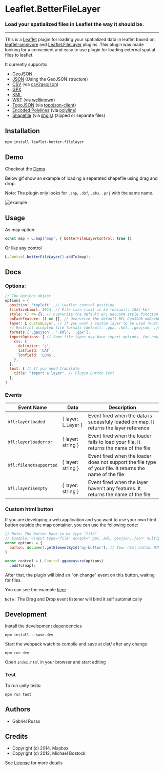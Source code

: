 # Leaflet.BetterFileLayer

### Load your spatialized files in Leaflet the way it should be.

---

This is a [Leaflet](http://leafletjs.com/) plugin for loading your spatialized data in leaflet based on [leaflet-omnivore](https://github.com/mapbox/leaflet-omnivore) and [Leaflet.FileLayer](https://github.com/makinacorpus/Leaflet.FileLayer) plugins.
This plugin was made looking for a convenient and easy to use plugin for loading external spatial files to leaflet. 

It currently supports:

* [GeoJSON](http://geojson.org/)
* [JSON](http://geojson.org/) (Using the GeoJSON structure)
* [CSV](http://en.wikipedia.org/wiki/Comma-separated_values) (via [csv2geojson](https://github.com/mapbox/csv2geojson))
* [GPX](https://wiki.openstreetmap.org/wiki/GPX)
* [KML](http://developers.google.com/kml/documentation/)
* [WKT](http://en.wikipedia.org/wiki/Well-known_text) (via [wellknown](https://github.com/mapbox/wellknown))
* [TopoJSON](https://github.com/mbostock/topojson) (via [topojson-client](https://github.com/topojson/topojson-client))
* [Encoded Polylines](https://developers.google.com/maps/documentation/utilities/polylinealgorithm) (via [polyline](https://github.com/mapbox/polyline))
* [Shapefile](https://en.wikipedia.org/wiki/Shapefile) (via [shpjs](https://github.com/calvinmetcalf/shapefile-js/tree/gh-pages)) (zipped or separate files)

## Installation

```commandline
npm install leaflet-better-filelayer
```

## Demo

Checkout the [Demo](https://gabriel-russo.github.io/Leaflet.BetterFileLayer/example/)

Below gif show an example of loading a separated shapefile using drag and drop.

Note: The plugin only looks for `.shp`, `.dbf`, `.shx`, `.prj` with the same name.

![example](docs/images/example.gif)

## Usage

As map option:

```js
const map = L.map('map', { betterFileLayerControl: true })
```

Or like any control

```js
L.Control.betterFileLayer().addTo(map);
```

## Docs

### Options:
```js
// The Options object
options = {
  position: 'topleft', // Leaflet control position
  fileSizeLimit: 1024, // File size limit in kb (default: 1024 kb)
  style: () => {}, // Overwrite the default BFL GeoJSON style function
  onEachFeature: () => {}, // Overwrite the default BFL GeoJSON onEachFeature function
  layer: L.customLayer, // If you want a custom layer to be used (must be a GeoJSON class inheritance)
  // Restrict accepted file formats (default: .gpx, .kml, .geojson, .json, .csv, .topojson, .wkt, .shp, .shx, .prj, .dbf, .zip)
  formats:['.geojson', '.kml', '.gpx'],
  importOptions: { // Some file types may have import options, for now, just csv is documented
    csv: {
      delimiter: ';',
      latfield: 'LAT',
      lonfield: 'LONG',
    },
  },
  text: { // If you need translate
    title: "Import a layer", // Plugin Button Text
  },
}
```

### Events

| Event Name                   | Data               | Description                                                                                              |
|------------------------------|--------------------|----------------------------------------------------------------------------------------------------------|
| `bfl:layerloaded`            | { layer: L.Layer } | Event fired when the data is sucessfuly loaded on map. It returns the layer reference                    |
| `bfl:layerloaderror`         | { layer: string }  | Event fired when the loader fails to load your file. It returns the name of the file                     |
| `bfl:filenotsupported`       | { layer: string }  | Event fired when the loader does not support the file type of your file. It returns the name of the file |
| `bfl:layerisempty`         | { layer: string }  | Event fired when the layer haven't any features. It returns the name of the file                         |


### Custom html button

If you are developing a web application and you want to use your own html button outside the map container, you can use the following code:

```js
// Note: The button have to be type "file"
// Example: <input type="file" accept=".gpx,.kml,.geojson,.json" multiple />
const options = {
  button: document.getElementById('my-button'), // Your html button HTML reference
}

const control = L.Control.qgsmeasure(options)
  .addTo(map);
```
After that, the plugin will bind an "on change" event on this button, waiting for files.

You can see the example [here](https://gabriel-russo.github.io/Leaflet.BetterFileLayer/example/with-button.html)

`Note:` The Drag and Drop event listener will bind it self automatically

## Development

Install the development dependencies
```commandline
npm install --save-dev
```

Start the webpack watch to compile and save at dist/ after any change
```commandline
npm run dev
```

Open `index.html` in your browser and start editing

### Test

To run unity tests:
```commandline
npm run test
```

## Authors
- Gabriel Russo

## Credits

- Copyright (c) 2014, Mapbox
- Copyright (c) 2012, Michael Bostock

See [License](https://github.com/gabriel-russo/Leaflet.BetterFileLayer/blob/master/LICENSE) for more details
